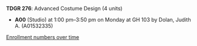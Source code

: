 **TDGR 276**: Advanced Costume Design (4 units)

- **A00** (Studio) at 1:00 pm–3:50 pm on Monday at GH 103 by Dolan, Judith A. (A01532335)

[Enrollment numbers over time](./TDGR276.tsv)
